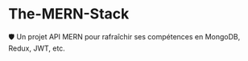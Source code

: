 # The-MERN-Stack
🛡️ Un projet API MERN pour rafraîchir ses compétences en MongoDB, Redux, JWT, etc.
